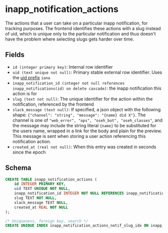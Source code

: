 # inapp_notification_actions

The actions that a user can take on a particular inapp notification, for
tracking purposes. The frontend identifies these actions with a slug instead
of uid, which is unique only to the particular notification and thus doesn't
have the problem where selecting slugs gets harder over time.

## Fields

- `id (integer primary key)`: Internal row identifier
- `uid (text unique not null)`: Primary stable external row identifier. Uses
  the [uid prefix](../uid_prefixes.md) `iana`
- `inapp_notification_id (integer not null references inapp_notifications(id) on delete cascade)`:
  the inapp notification this action is for
- `slug (text not null)`: The unique identifier for the action within the
  notification, referenced by the frontend
- `slack_message (text null)`: If specified, a json object with the following shape:
  `{"channel": "string", "message": "{name} did X"}`. The channel is one of
  `"web_error", "ops", "oseh_bot", "oseh_classes"`, and the message may include the
  string literal `{name}` to be substituted for the users name, wrapped in a link for
  the body and plain for the preview. This message is sent when storing a user action
  referencing this notification action.
- `created_at (real not null)`: When this entry was created in seconds since
  the epoch

## Schema

```sql
CREATE TABLE inapp_notification_actions (
    id INTEGER PRIMARY KEY,
    uid TEXT UNIQUE NOT NULL,
    inapp_notification_id INTEGER NOT NULL REFERENCES inapp_notifications(id) ON DELETE CASCADE,
    slug TEXT NOT NULL,
    slack_message TEXT NULL,
    created_at REAL NOT NULL
);

/* Uniqueness, foreign key, search */
CREATE UNIQUE INDEX inapp_notification_actions_notif_slug_idx ON inapp_notification_actions(inapp_notification_id, slug);
```
